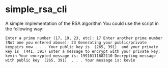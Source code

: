 # simple_rsa_cli
A simple implementation of the RSA algorithm
You could use the script in the following way:

`
Enter a prime number (17, 19, 23, etc): 17
Enter another prime number (Not one you entered above): 23
Generating your public/private keypairs now . . .
Your public key is  (265, 391)  and your private key is  (441, 391)
Enter a message to encrypt with your private key: kevin
Your encrypted message is:
19910111882110
Decrypting message with public key  (265, 391)  . . .
Your message is:
kevin
`

